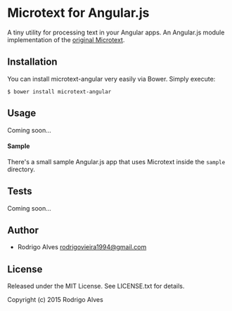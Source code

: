 # Microtext for Angular.js

A tiny utility for processing text in your Angular apps. An Angular.js module implementation of the [original Microtext].

## Installation

You can install microtext-angular very easily via Bower. Simply execute:

`$ bower install microtext-angular`

## Usage

Coming soon...

#### Sample

There's a small sample Angular.js app that uses Microtext inside the `sample` directory.

## Tests

Coming soon...

## Author

* Rodrigo Alves <rodrigovieira1994@gmail.com>

## License

Released under the MIT License. See LICENSE.txt for details.

Copyright (c) 2015 Rodrigo Alves

[original Microtext]: https://github.com/rodrigoalvesvieira/microtext.js
